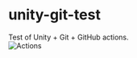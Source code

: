 # unity-git-test
Test of Unity + Git + GitHub actions.  
![Actions](https://github.com/cvhooren/unity-git-test/workflows/Actions/badge.svg)
